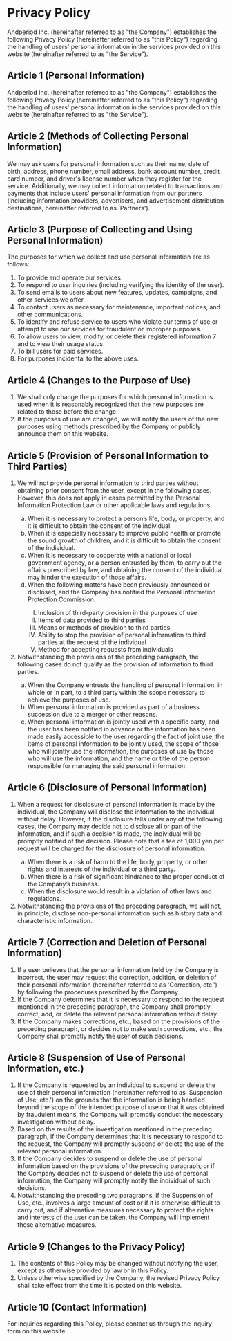 # Privacy Policy

Andperiod Inc. (hereinafter referred to as "the Company") establishes the following Privacy Policy (hereinafter referred to as "this Policy") regarding the handling of users' personal information in the services provided on this website (hereinafter referred to as "the Service").

## Article 1 (Personal Information)

Andperiod Inc. (hereinafter referred to as "the Company") establishes the following Privacy Policy (hereinafter referred to as "this Policy") regarding the handling of users' personal information in the services provided on this website (hereinafter referred to as "the Service").

## Article 2 (Methods of Collecting Personal Information)

We may ask users for personal information such as their name, date of birth, address, phone number, email address, bank account number, credit card number, and driver's license number when they register for the service. Additionally, we may collect information related to transactions and payments that include users' personal information from our partners (including information providers, advertisers, and advertisement distribution destinations, hereinafter referred to as 'Partners').

## Article 3 (Purpose of Collecting and Using Personal Information)

The purposes for which we collect and use personal information are as follows:

1. To provide and operate our services.
2. To respond to user inquiries (including verifying the identity of the user).
3. To send emails to users about new features, updates, campaigns, and other services we offer.
4. To contact users as necessary for maintenance, important notices, and other communications.
5. To identify and refuse service to users who violate our terms of use or attempt to use our services for fraudulent or improper purposes.
6. To allow users to view, modify, or delete their registered information 7 and to view their usage status.
7. To bill users for paid services.
8. For purposes incidental to the above uses.

## Article 4 (Changes to the Purpose of Use)

1. We shall only change the purposes for which personal information is used when it is reasonably recognized that the new purposes are related to those before the change.
2. If the purposes of use are changed, we will notify the users of the new purposes using methods prescribed by the Company or publicly announce them on this website.

## Article 5 (Provision of Personal Information to Third Parties)

<ol>
<li>We will not provide personal information to third parties without obtaining prior consent from the user, except in the following cases. However, this does not apply in cases permitted by the Personal Information Protection Law or other applicable laws and regulations.</li>
<ol type="a">
    <li>When it is necessary to protect a person’s life, body, or property, and it is difficult to obtain the consent of the individual.</li>
    <li>When it is especially necessary to improve public health or promote the sound growth of children, and it is difficult to obtain the consent of the individual.</li>
    <li>When it is necessary to cooperate with a national or local government agency, or a person entrusted by them, to carry out the affairs prescribed by law, and obtaining the consent of the individual may hinder the execution of those affairs.</li>
    <li>When the following matters have been previously announced or disclosed, and the Company has notified the Personal Information Protection Commission.</li>
    <ol type="I">
        <li>Inclusion of third-party provision in the purposes of use</li>
        <li>Items of data provided to third parties</li>
        <li>Means or methods of provision to third parties</li>
        <li>Ability to stop the provision of personal information to third parties at the request of the individual</li>
        <li>Method for accepting requests from individuals</li>
    </ol>
</ol>
<li>Notwithstanding the provisions of the preceding paragraph, the following cases do not qualify as the provision of information to third parties.</li>
<ol type="a">
  <li>When the Company entrusts the handling of personal information, in whole or in part, to a third party within the scope necessary to achieve the purposes of use.</li>
  <li>When personal information is provided as part of a business succession due to a merger or other reasons.</li>
  <li>When personal information is jointly used with a specific party, and the user has been notified in advance or the information has been made easily accessible to the user regarding the fact of joint use, the items of personal information to be jointly used, the scope of those who will jointly use the information, the purposes of use by those who will use the information, and the name or title of the person responsible for managing the said personal information.</li>
</li>
</ol>
</ol>

## Article 6 (Disclosure of Personal Information)
<ol>
<li>When a request for disclosure of personal information is made by the individual, the Company will disclose the information to the individual without delay. However, if the disclosure falls under any of the following cases, the Company may decide not to disclose all or part of the information, and if such a decision is made, the individual will be promptly notified of the decision. Please note that a fee of 1,000 yen per request will be charged for the disclosure of personal information.</li>
<ol type="a">
   <li>When there is a risk of harm to the life, body, property, or other rights and interests of the individual or a third party.</li>
   <li>When there is a risk of significant hindrance to the proper conduct of the Company’s business.</li>
   <li>When the disclosure would result in a violation of other laws and regulations.</li>
</li>
</ol>
<li>Notwithstanding the provisions of the preceding paragraph, we will not, in principle, disclose non-personal information such as history data and characteristic information.</li>
</ol>

## Article 7 (Correction and Deletion of Personal Information)

1. If a user believes that the personal information held by the Company is incorrect, the user may request the correction, addition, or deletion of their personal information (hereinafter referred to as 'Correction, etc.') by following the procedures prescribed by the Company.
2. If the Company determines that it is necessary to respond to the request mentioned in the preceding paragraph, the Company shall promptly correct, add, or delete the relevant personal information without delay.
3. If the Company makes corrections, etc., based on the provisions of the preceding paragraph, or decides not to make such corrections, etc., the Company shall promptly notify the user of such decisions.

## Article 8 (Suspension of Use of Personal Information, etc.)

1. If the Company is requested by an individual to suspend or delete the use of their personal information (hereinafter referred to as 'Suspension of Use, etc.') on the grounds that the information is being handled beyond the scope of the intended purpose of use or that it was obtained by fraudulent means, the Company will promptly conduct the necessary investigation without delay.
2. Based on the results of the investigation mentioned in the preceding paragraph, if the Company determines that it is necessary to respond to the request, the Company will promptly suspend or delete the use of the relevant personal information.
3. If the Company decides to suspend or delete the use of personal information based on the provisions of the preceding paragraph, or if the Company decides not to suspend or delete the use of personal information, the Company will promptly notify the individual of such decisions. 
4. Notwithstanding the preceding two paragraphs, if the Suspension of Use, etc., involves a large amount of cost or if it is otherwise difficult to carry out, and if alternative measures necessary to protect the rights and interests of the user can be taken, the Company will implement these alternative measures.

## Article 9 (Changes to the Privacy Policy)

1. The contents of this Policy may be changed without notifying the user, except as otherwise provided by law or in this Policy.
2. Unless otherwise specified by the Company, the revised Privacy Policy shall take effect from the time it is posted on this website.

## Article 10 (Contact Information)

For inquiries regarding this Policy, please contact us through the inquiry form on this website.
